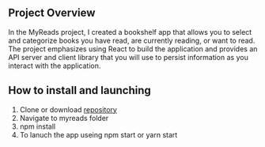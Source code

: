 ## Project Overview

In the MyReads project, I created a bookshelf app that allows you to select and categorize books you have read, are currently reading, or want to read. The project emphasizes using 
React to build the application and provides an API server and client library that you will use to persist information as you interact with the application.

## How to install and launching

1. Clone or download [repository](https://github.com/JiqiSun/myreads.git)
2. Navigate to myreads folder
3. npm install
4. To lanuch the app useing npm start or yarn start






